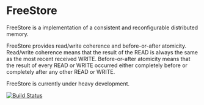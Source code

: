 # FreeStore

FreeStore is a implementation of a consistent and reconfigurable distributed memory. 

FreeStore provides read/write coherence and before-or-after atomicity. Read/write coherence means that the result of the READ is always the same as the most recent received WRITE. Before-or-after atomicity means that the result of every READ or WRITE occurred either completely before or completely after any other READ or WRITE.

FreeStore is currently under heavy development.

[![Build Status](https://travis-ci.org/mateusbraga/freestore.png?branch=master)](https://travis-ci.org/mateusbraga/freestore)
